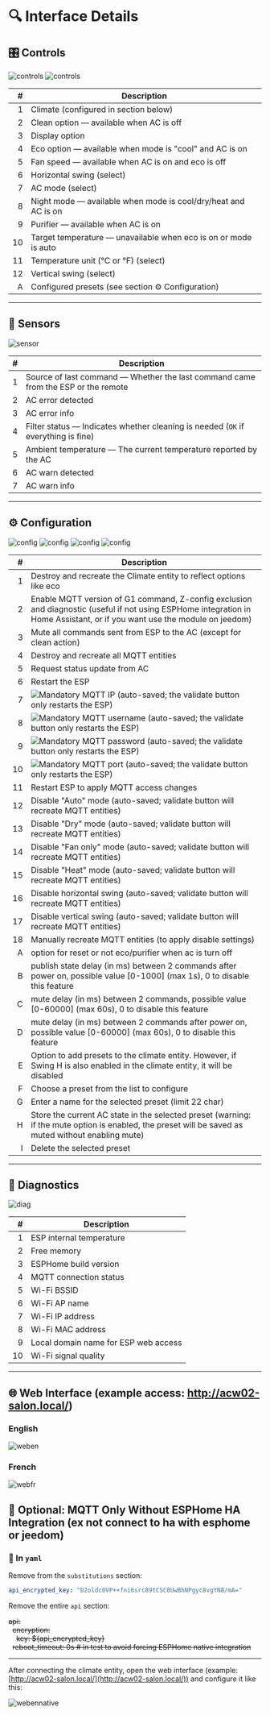 # 🔍 Interface Details

## 🎛️ Controls

![controls](images/controles.PNG)
![controls](images/presetUsage.PNG)

| #  | Description |
|---:|-------------|
| 1  | Climate (configured in section below) |
| 2  | Clean option — available when AC is off |
| 3  | Display option |
| 4  | Eco option — available when mode is "cool" and AC is on |
| 5  | Fan speed — available when AC is on and eco is off |
| 6  | Horizontal swing (select) |
| 7  | AC mode (select) |
| 8  | Night mode — available when mode is cool/dry/heat and AC is on |
| 9  | Purifier — available when AC is on |
| 10 | Target temperature — unavailable when eco is on or mode is auto |
| 11 | Temperature unit (°C or °F) (select) |
| 12 | Vertical swing (select) |
|  A | Configured presets (see section ⚙️ Configuration) |

---

## 📡 Sensors

![sensor](images/sensor2.PNG)

| #  | Description |
|---:|-------------|
| 1  | Source of last command — Whether the last command came from the ESP or the remote |
| 2  | AC error detected |
| 3  | AC error info |
| 4  | Filter status — Indicates whether cleaning is needed (`OK` if everything is fine) |
| 5  | Ambient temperature — The current temperature reported by the AC |
| 6  | AC warn detected |
| 7  | AC warn info |

---

## ⚙️ Configuration

![config](images/config.PNG)
![config](images/resetECOPurifierACOFF2.PNG)
![config](images/z-cmd2.PNG)
![config](images/presetConfig.PNG)

| #  | Description |
|---:|-------------|
| 1  | Destroy and recreate the Climate entity to reflect options like eco |
| 2  | Enable MQTT version of G1 command, Z-config exclusion and diagnostic (useful if not using ESPHome integration in Home Assistant, or if you want use the module on jeedom) |
| 3  | Mute all commands sent from ESP to the AC (except for clean action) |
| 4  | Destroy and recreate all MQTT entities |
| 5  | Request status update from AC |
| 6  | Restart the ESP |
| 7  | ![Mandatory](https://img.shields.io/badge/-MANDATORY-yellow?style=flat-square) MQTT IP (auto-saved; the validate button only restarts the ESP) |
| 8  | ![Mandatory](https://img.shields.io/badge/-MANDATORY-yellow?style=flat-square) MQTT username (auto-saved; the validate button only restarts the ESP) |
| 9  | ![Mandatory](https://img.shields.io/badge/-MANDATORY-yellow?style=flat-square) MQTT password (auto-saved; the validate button only restarts the ESP) |
| 10 | ![Mandatory](https://img.shields.io/badge/-MANDATORY-yellow?style=flat-square) MQTT port (auto-saved; the validate button only restarts the ESP) |
| 11 | Restart ESP to apply MQTT access changes |
| 12 | Disable "Auto" mode (auto-saved; validate button will recreate MQTT entities) |
| 13 | Disable "Dry" mode (auto-saved; validate button will recreate MQTT entities) |
| 14 | Disable "Fan only" mode (auto-saved; validate button will recreate MQTT entities) |
| 15 | Disable "Heat" mode (auto-saved; validate button will recreate MQTT entities) |
| 16 | Disable horizontal swing (auto-saved; validate button will recreate MQTT entities) |
| 17 | Disable vertical swing (auto-saved; validate button will recreate MQTT entities) |
| 18 | Manually recreate MQTT entities (to apply disable settings) |
| A  | option for reset or not eco/purifier when ac is turn off |
| B  | publish state delay (in ms) between 2 commands after power on, possible value [0-1000] (max 1s), 0 to disable this feature |
| C  | mute delay (in ms) between 2 commands, possible value [0-60000] (max 60s), 0 to disable this feature |
| D  | mute delay (in ms) between 2 commands after power on, possible value [0-60000] (max 60s), 0 to disable this feature |
| E  | Option to add presets to the climate entity. However, if Swing H is also enabled in the climate entity, it will be disabled |
| F  | Choose a preset from the list to configure |
| G  | Enter a name for the selected preset (limit 22 char) |
| H  | Store the current AC state in the selected preset (warning: if the mute option is enabled, the preset will be saved as muted without enabling mute) |
| I  | Delete the selected preset |

---

## 🧪 Diagnostics

![diag](images/diag.PNG)

| #  | Description |
|---:|-------------|
| 1  | ESP internal temperature |
| 2  | Free memory |
| 3  | ESPHome build version |
| 4  | MQTT connection status |
| 5  | Wi-Fi BSSID |
| 6  | Wi-Fi AP name |
| 7  | Wi-Fi IP address |
| 8  | Wi-Fi MAC address |
| 9  | Local domain name for ESP web access |
| 10 | Wi-Fi signal quality |

---

## 🌐 Web Interface (example access: http://acw02-salon.local/)

### English

![weben](images/EN-WEB.PNG)

### French

![webfr](images/FR-WEB.PNG)


## 🧩 Optional: MQTT Only Without ESPHome HA Integration (ex not connect to ha with esphome or jeedom)

### 📄 In `yaml`

Remove from the `substitutions` section:

```yaml
api_encrypted_key: "D2oldc0VP++fni6src89tCSC0UwBhNPgyc8vgYN8/mA="
```

Remove the entire `api` section:


~~api:~~  
&nbsp;&nbsp;~~encryption:~~  
&nbsp;&nbsp;&nbsp;&nbsp;~~key: ${api_encrypted_key}~~  
&nbsp;&nbsp;~~reboot_timeout: 0s # in test to avoid forcing ESPHome native integration~~

---

After connecting the climate entity, open the web interface (example: [http://acw02-salon.local/](http://acw02-salon.local/)) and configure it like this:

![webennative](images/EN-WEB-without-esphome-native.PNG)
